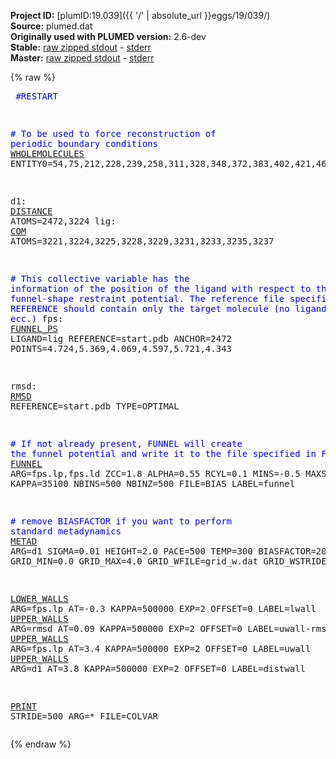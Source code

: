 **Project ID:** [plumID:19.039]({{ '/' | absolute_url }}eggs/19/039/)  
**Source:** plumed.dat  
**Originally used with PLUMED version:** 2.6-dev  
**Stable:** [raw zipped stdout](plumed.dat.plumed.stdout.txt.zip) - [stderr](plumed.dat.plumed.stderr)  
**Master:** [raw zipped stdout](plumed.dat.plumed_master.stdout.txt.zip) - [stderr](plumed.dat.plumed_master.stderr)  

{% raw %}<pre>
<span style="color:blue">#RESTART</span>

<span style="color:blue"># To be used to force reconstruction of periodic boundary conditions</span>
<a href="https://plumed.github.io/doc-master/user-doc/html/_w_h_o_l_e_m_o_l_e_c_u_l_e_s.html">WHOLEMOLECULES</a> ENTITY0=54,75,212,228,239,258,311,328,348,372,383,402,421,463,487,503,519,657,674,690,714,897,914,934,953,964,974,985,1007,1018,1037,1247,1264,1283,1302,1324,1689,1708,1727,1738,1962,1984,1994,2312,2329,2349,2467,2490,2500,2517,2524,2536,2547,2554,2569,2575,2591,2607,2635,2657,2676,2693,2700,2719,2735,2746,2770,2777,2788,2795,2805,2815,2832,2854,2868,2898,2904,2911,2927,2948,2962,2472,3221,3224,3225,3228,3229,3231,3233,3235,3237

d1: <a href="https://plumed.github.io/doc-master/user-doc/html/_d_i_s_t_a_n_c_e.html">DISTANCE</a> ATOMS=2472,3224
lig: <a href="https://plumed.github.io/doc-master/user-doc/html/_c_o_m.html">COM</a> ATOMS=3221,3224,3225,3228,3229,3231,3233,3235,3237

<span style="color:blue"># This collective variable has the information of the position of the ligand with respect to the funnel-shape restraint potential. The reference file specified in REFERENCE should contain only the target molecule (no ligand, solvent, ecc.)</span>
fps: <a href="https://plumed.github.io/doc-master/user-doc/html/_f_u_n_n_e_l__p_s.html">FUNNEL_PS</a> LIGAND=lig REFERENCE=start.pdb ANCHOR=2472 POINTS=4.724,5.369,4.069,4.597,5.721,4.343

rmsd: <a href="https://plumed.github.io/doc-master/user-doc/html/_r_m_s_d.html">RMSD</a> REFERENCE=start.pdb TYPE=OPTIMAL

<span style="color:blue"># If not already present, FUNNEL will create the funnel potential and write it to the file specified in FILE</span>
<a href="https://plumed.github.io/doc-master/user-doc/html/_f_u_n_n_e_l.html">FUNNEL</a> ARG=fps.lp,fps.ld ZCC=1.8 ALPHA=0.55 RCYL=0.1 MINS=-0.5 MAXS=3.7 KAPPA=35100 NBINS=500 NBINZ=500 FILE=BIAS LABEL=funnel

<span style="color:blue"># remove BIASFACTOR if you want to perform standard metadynamics</span>
<a href="https://plumed.github.io/doc-master/user-doc/html/_m_e_t_a_d.html">METAD</a> ARG=d1 SIGMA=0.01 HEIGHT=2.0 PACE=500 TEMP=300 BIASFACTOR=20 LABEL=metad GRID_MIN=0.0 GRID_MAX=4.0 GRID_WFILE=grid_w.dat GRID_WSTRIDE=250000

<a href="https://plumed.github.io/doc-master/user-doc/html/_l_o_w_e_r__w_a_l_l_s.html">LOWER_WALLS</a> ARG=fps.lp AT=-0.3 KAPPA=500000 EXP=2 OFFSET=0 LABEL=lwall
<a href="https://plumed.github.io/doc-master/user-doc/html/_u_p_p_e_r__w_a_l_l_s.html">UPPER_WALLS</a> ARG=rmsd AT=0.09 KAPPA=500000 EXP=2 OFFSET=0 LABEL=uwall-rmsd
<a href="https://plumed.github.io/doc-master/user-doc/html/_u_p_p_e_r__w_a_l_l_s.html">UPPER_WALLS</a> ARG=fps.lp AT=3.4 KAPPA=500000 EXP=2 OFFSET=0 LABEL=uwall
<a href="https://plumed.github.io/doc-master/user-doc/html/_u_p_p_e_r__w_a_l_l_s.html">UPPER_WALLS</a> ARG=d1 AT=3.8 KAPPA=500000 EXP=2 OFFSET=0 LABEL=distwall

<a href="https://plumed.github.io/doc-master/user-doc/html/_p_r_i_n_t.html">PRINT</a> STRIDE=500 ARG=* FILE=COLVAR
</pre>{% endraw %}
